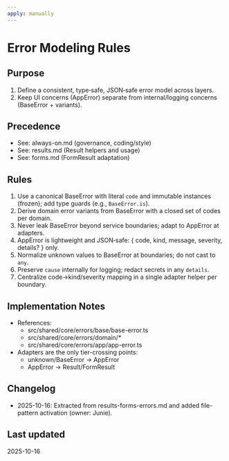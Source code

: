 ```yaml
---
apply: manually
---
```


# Error Modeling Rules

## Purpose

1. Define a consistent, type‑safe, JSON‑safe error model across layers.
2. Keep UI concerns (AppError) separate from internal/logging concerns (BaseError + variants).

## Precedence

- See: always-on.md (governance, coding/style)
- See: results.md (Result helpers and usage)
- See: forms.md (FormResult adaptation)

## Rules

1. Use a canonical BaseError with literal `code` and immutable instances (frozen); add type guards (e.g., `BaseError.is`).
2. Derive domain error variants from BaseError with a closed set of codes per domain.
3. Never leak BaseError beyond service boundaries; adapt to AppError at adapters.
4. AppError is lightweight and JSON‑safe: { code, kind, message, severity, details? } only.
5. Normalize unknown values to BaseError at boundaries; do not cast to `any`.
6. Preserve `cause` internally for logging; redact secrets in any `details`.
7. Centralize code→kind/severity mapping in a single adapter helper per boundary.

## Implementation Notes

- References:
  - src/shared/core/errors/base/base-error.ts
  - src/shared/core/errors/domain/\*
  - src/shared/core/errors/app/app-error.ts
- Adapters are the only tier-crossing points:
  - unknown/BaseError → AppError
  - AppError → Result/FormResult

## Changelog

- 2025-10-16: Extracted from results-forms-errors.md and added file-pattern activation (owner: Junie).

## Last updated

2025-10-16
